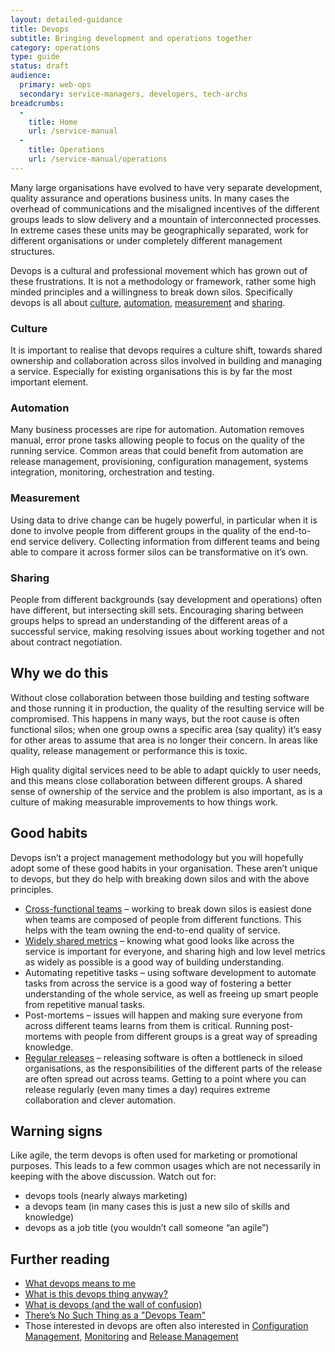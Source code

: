 ```yaml
---
layout: detailed-guidance
title: Devops
subtitle: Bringing development and operations together
category: operations
type: guide
status: draft
audience:
  primary: web-ops
  secondary: service-managers, developers, tech-archs
breadcrumbs:
  -
    title: Home
    url: /service-manual
  -
    title: Operations
    url: /service-manual/operations
---
```


Many large organisations have evolved to have very separate development, quality assurance and operations business units. In many cases the overhead of communications and the misaligned incentives of the different groups leads to slow delivery and a mountain of interconnected processes. In extreme cases these units may be geographically separated, work for different organisations or under completely different management structures.

Devops is a cultural and professional movement which has grown out of these frustrations. It is not a methodology or framework, rather some high minded principles and a willingness to break down silos. Specifically devops is all about [culture](#culture), [automation](#automation), [measurement](#measurement) and [sharing](#sharing).

### Culture

It is important to realise that devops requires a culture shift, towards shared ownership and collaboration across silos involved in building and managing a service. Especially for existing organisations this is by far the most important element.

### Automation

Many business processes are ripe for automation. Automation removes manual, error prone tasks allowing people to focus on the quality of the running service. Common areas that could benefit from automation are release management, provisioning, configuration management, systems integration, monitoring, orchestration and testing.

### Measurement

Using data to drive change can be hugely powerful, in particular when it is done to involve people from different groups in the quality of the end-to-end service delivery. Collecting information from different teams and being able to compare it across former silos can be transformative on it’s own.

### Sharing

People from different backgrounds (say development and operations) often have different, but intersecting skill sets. Encouraging sharing between groups helps to spread an understanding of the different areas of a successful service, making resolving issues about working together and not about contract negotiation.

## Why we do this

Without close collaboration between those building and testing software and those running it in production, the quality of the resulting service will be compromised. This happens in many ways, but the root cause is often functional silos; when one group owns a specific area (say quality) it’s easy for other areas to assume that area is no longer their concern. In areas like quality, release management or performance this is toxic.

High quality digital services need to be able to adapt quickly to user needs, and this means close collaboration between different groups. A shared sense of ownership of the service and the problem is also important, as is a culture of making measurable improvements to how things work.

## Good habits

Devops isn’t a project management methodology but you will hopefully adopt some of these good habits in your organisation. These aren’t unique to devops, but they do help with breaking down silos and with the above principles.

* [Cross-functional teams](/service-manual/the-team) – working to break down silos is easiest done when teams are composed of people from different functions. This helps with the team owning the end-to-end quality of service.
* [Widely shared metrics](/service-manual/measurement) – knowing what good looks like across the service is important for everyone, and sharing high and low level metrics as widely as possible is a good way of building understanding.
* Automating repetitive tasks – using software development to automate tasks from across the service is a good way of fostering a better understanding of the whole service, as well as freeing up smart people from repetitive manual tasks.
* Post-mortems – issues will happen and making sure everyone from across different teams learns from them is critical. Running post-mortems with people from different groups is a great way of spreading knowledge.
* [Regular releases](/service-manual/making-software/release-strategies.html) – releasing software is often a bottleneck in siloed organisations, as the responsibilities of the different parts of the release are often spread out across teams. Getting to a point where you can release regularly (even many times a day) requires extreme collaboration and clever automation.

## Warning signs

Like agile, the term devops is often used for marketing or promotional purposes. This leads to a few common usages which are not necessarily in keeping with the above discussion. Watch out for:

* devops tools (nearly always marketing)
* a devops team (in many cases this is just a new silo of skills and knowledge)
* devops as a job title (you wouldn’t call someone “an agile”)

## Further reading

* [What devops means to me](http://www.opscode.com/blog/2010/07/16/what-devops-means-to-me/)
* [What is this devops thing anyway?](http://www.jedi.be/blog/2010/02/12/what-is-this-devops-thing-anyway/)
* [What is devops (and the wall of confusion)](http://dev2ops.org/2010/02/what-is-devops/)
* [There’s No Such Thing as a "Devops Team"](http://continuousdelivery.com/2012/10/theres-no-such-thing-as-a-devops-team/)
* Those interested in devops are often also interested in [Configuration Management](https://www.gov.uk/service-manual/making-software/configuration-management.html), [Monitoring](https://www.gov.uk/service-manual/operations/monitoring.html) and [Release Management](https://www.gov.uk/service-manual/making-software/release-strategies.html)
